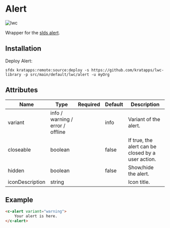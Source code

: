 # Alert
![lwc](https://img.shields.io/badge/component-blue)

Wrapper for the [slds alert](https://www.lightningdesignsystem.com/components/alert/).

## Installation
Deploy Alert:
```
sfdx kratapps:remote:source:deploy -s https://github.com/kratapps/lwc-library -p src/main/default/lwc/alert -u myOrg
```

## Attributes
| Name            | Type                                | Required | Default | Description                                        |
|-----------------|-------------------------------------|----------|---------|----------------------------------------------------|
| variant         | info / warning / error / offline    |          | info    | Variant of the alert.                              |
| closeable       | boolean                             |          | false   | If true, the alert can be closed by a user action. |
| hidden          | boolean                             |          | false   | Show/hide the alert.                               |
| iconDescription | string                              |          |         | Icon title.                                        |

## Example
```html
<c-alert variant="warning">
    Your alert is here.
</c-alert>
```
